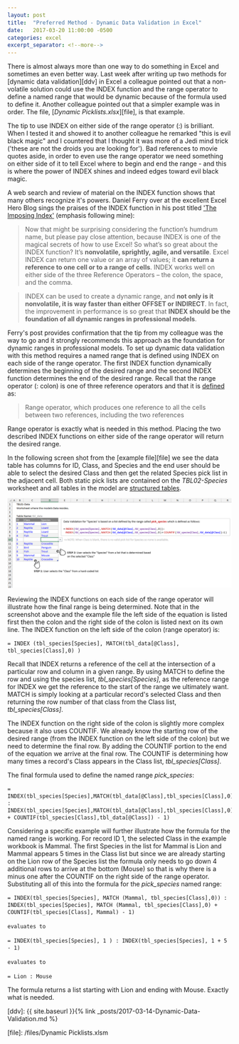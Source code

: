 ```yaml
---
layout: post
title:  "Preferred Method - Dynamic Data Validation in Excel"
date:   2017-03-20 11:00:00 -0500
categories: excel
excerpt_separator: <!--more-->
---
```


There is almost always more than one way to do something in Excel and sometimes an even better way. Last week after writing up two methods for [dynamic data validation][ddv] in Excel a colleague pointed out that a non-volatile solution could use the INDEX function and the range operator to define a named range that would be dynamic because of the formula used to define it. Another colleague pointed out that a simpler example was in order. The file, [_Dynamic Picklists.xlsx_][file], is that example.

<!--more-->

The tip to use INDEX on either side of the range operator (:) is brilliant. When I tested it and showed it to another colleague he remarked "this is evil black magic" and I countered that I thought it was more of a Jedi mind trick ('these are not the droids you are looking for'). Bad references to movie quotes aside, in order to even use the range operator we need something on either side of it to tell Excel where to begin and end the range - and this is where the power of INDEX shines and indeed edges toward evil black magic.

A web search and review of material on the INDEX function shows that many others recognize it's powers. Daniel Ferry over at the excellent Excel Hero Blog sings the praises of the INDEX function in his post titled ['The Imposing Index'][1] (emphasis following mine):

>Now that might be surprising considering the function’s humdrum name, but please pay close attention, because INDEX is one of the magical secrets of how to use Excel! So what’s so great about the INDEX function? It’s **nonvolatile, sprightly, agile, and versatile**. Excel INDEX can return one value or an array of values; it **can return a reference to one cell or to a range of cells**. INDEX works well on either side of the three Reference Operators – the colon, the space, and the comma.

>INDEX can be used to create a dynamic range, and **not only is it nonvolatile, it is way faster than either OFFSET or INDIRECT**. In fact, the improvement in performance is so great that **INDEX should be the foundation of all dynamic ranges in professional models**.

Ferry's post provides confirmation that the tip from my colleague was the way to go and it strongly recommends this approach as the foundation for dynamic ranges in professional models. To set up dynamic data validation with this method requires a named range that is defined using INDEX on each side of the range operator. The first INDEX function dynamically determines the beginning of the desired range and the second INDEX function determines the end of the desired range. Recall that the range operator (: colon) is one of three reference operators and that it is [defined][2] as:

>Range operator, which produces one reference to all the cells between two references, including the two references

Range operator is exactly what is needed in this method. Placing the two described INDEX functions on either side of the range operator will return the desired range.

In the following screen shot from the [example file][file] we see the data table has columns for ID, Class, and Species and the end user should be able to select the desired Class and then get the related Species pick list in the adjacent cell. Both static pick lists are contained on the _TBL02-Species_ worksheet and all tables in the model are [structured tables][3].

![Data Validation via Dynamic Named Range](/img/2017-03-20-Dynamic-Named-Range.PNG)

Reviewing the INDEX functions on each side of the range operator will illustrate how the final range is being determined. Note that in the screenshot above and the example file the left side of the equation is listed first then the colon and the right side of the colon is listed next on its own line. The INDEX function on the left side of the colon (range operator) is:

```
= INDEX (tbl_species[Species], MATCH(tbl_data[@Class], tbl_species[Class],0) )
```

Recall that INDEX returns a reference of the cell at the intersection of a particular row and column in a given range. By using MATCH to define the row and using the species list, *tbl_species[Species]*, as the reference range for INDEX we get the reference to the start of the range we ultimately want. MATCH is simply looking at a particular record's selected Class and then returning the row number of that class from the Class list, *tbl_species[Class]*.

The INDEX function on the right side of the colon is slightly more complex because it also uses COUNTIF. We already know the starting row of the desired range (from the INDEX function on the left side of the colon) but we need to determine the final row. By adding the COUNTIF portion to the end of the equation we arrive at the final row. The COUNTIF is determining how many times a record's Class appears in the Class list, *tbl_species[Class]*.

The final formula used to define the named range *pick_species*:

```
= INDEX(tbl_species[Species],MATCH(tbl_data[@Class],tbl_species[Class],0)) : INDEX(tbl_species[Species],MATCH(tbl_data[@Class],tbl_species[Class],0) + COUNTIF(tbl_species[Class],tbl_data[@Class]) - 1)
```

Considering a specific example will further illustrate how the formula for the named range is working. For record ID 1, the selected Class in the example workbook is Mammal. The first Species in the list for Mammal is Lion and Mammal appears 5 times in the Class list but since we are already starting on the Lion row of the Species list the formula only needs to go down 4 additional rows to arrive at the bottom (Mouse) so that is why there is a minus one after the COUNTIF on the right side of the range operator. Substituting all of this into the formula for the *pick_species* named range:

```
= INDEX(tbl_species[Species], MATCH (Mammal, tbl_species[Class],0)) : INDEX(tbl_species[Species], MATCH (Mammal, tbl_species[Class],0) + COUNTIF(tbl_species[Class], Mammal) - 1)

evaluates to

= INDEX(tbl_species[Species], 1 ) : INDEX(tbl_species[Species], 1 + 5 - 1)

evaluates to

= Lion : Mouse

```

The formula returns a list starting with Lion and ending with Mouse. Exactly what is needed.



[ddv]: {{ site.baseurl }}{% link _posts/2017-03-14-Dynamic-Data-Validation.md %}

[file]: /files/Dynamic Picklists.xlsm

[1]: http://blog.excelhero.com/2011/03/21/the_imposing_index/

[2]: https://support.office.com/en-us/article/Calculation-operators-and-precedence-36de9366-46fe-43a3-bfa8-cf6d8068eacc

[3]: https://support.office.com/en-us/article/Using-structured-references-with-Excel-tables-f5ed2452-2337-4f71-bed3-c8ae6d2b276e


